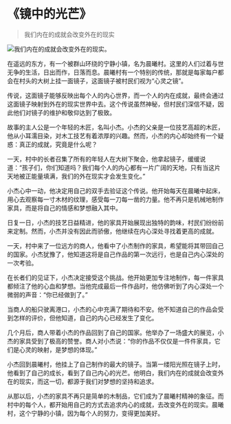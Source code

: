 # 《镜中的光芒》
> 我们内在的成就会改变外在的现实


![我们内在的成就会改变外在的现实。](/images/9fcd9cee27674265846bc8e688910109.jpg)

在遥远的东方，有一个被群山环绕的宁静小镇，名为晨曦村。这里的人们过着与世无争的生活，日出而作，日落而息。晨曦村有一个特别的传统，那就是每家每户都会在村头的大树上挂一面镜子，这面镜子被村民们视为“心灵之镜”。

传说，这面镜子能够反映出每个人的内心世界，而一个人的内在成就，最终会通过这面镜子映射到外在的现实世界中去。这个传说虽然神秘，但村民们深信不疑，因此他们对镜子的维护和敬仰达到了极致。

故事的主人公是一个年轻的木匠，名叫小杰。小杰的父亲是一位技艺高超的木匠，他从小耳濡目染，对木工技艺有着浓厚的兴趣。然而，小杰的内心却始终有一个疑惑：真正的成就，究竟是什么呢？

一天，村中的长者召集了所有的年轻人在大树下聚会，他拿起镜子，缓缓说道：“孩子们，你们知道吗？我们每个人的内心都有一片广阔的天地，只有当这片天地被正能量填满，我们的外在现实才会发生变化。”

小杰心中一动，他决定用自己的双手去验证这个传说。他开始每天在晨曦中起床，用心去观察每一寸木材的纹理，感受每一刀每一凿的力量。他不再只是机械地制作家具，而是将自己的情感和梦想融入其中。

日复一日，小杰的技艺日益精进，他的家具开始展现出独特的韵味，村民们纷纷前来定制。然而，小杰并没有因此而骄傲，他继续在内心深处寻找着更高的成就。

一天，村中来了一位远方的商人，他看中了小杰制作的家具，希望能将其带回自己的国家。小杰犹豫了，他知道这将是自己作品的第一次远行，也是自己内心深处的一次考验。

在长者们的见证下，小杰决定接受这个挑战。他开始更加专注地制作，每一件家具都倾注了他的心血和梦想。当他完成最后一件作品时，他仿佛听到了内心深处一个微弱的声音：“你已经做到了。”

当商人的船只驶离港口，小杰的心中充满了期待和不安。他不知道自己的作品会受到怎样的评价，但他知道，自己的内心已经发生了变化。

几个月后，商人带着小杰的作品回到了自己的国家。他举办了一场盛大的展览，小杰的家具受到了极高的赞誉。商人对小杰说：“你的作品不仅仅是一件件家具，它们是心灵的映射，是梦想的体现。”

小杰回到晨曦村，他挂上了自己制作的最大的镜子。当第一缕阳光照在镜子上时，他看到了自己的成长，看到了自己内心的光芒。他明白，我们内在的成就会改变外在的现实，而这一切，都源于我们对梦想的坚持和追求。

从那以后，小杰的家具不再只是简单的木制品，它们成为了晨曦村精神的象征。而村中的每个人，都开始用自己的方式去追求内心的成就，去改变外在的现实。晨曦村，这个宁静的小镇，因为每个人的努力，变得更加美好。